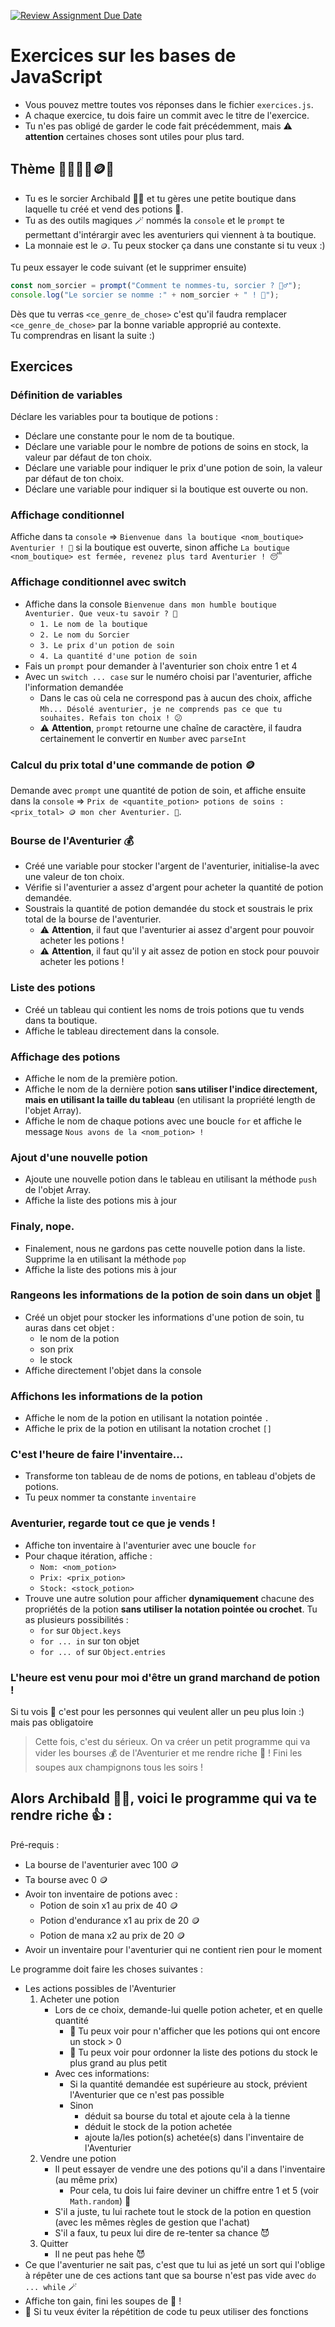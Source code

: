 [![Review Assignment Due Date](https://classroom.github.com/assets/deadline-readme-button-22041afd0340ce965d47ae6ef1cefeee28c7c493a6346c4f15d667ab976d596c.svg)](https://classroom.github.com/a/izeYGuS7)
# Exercices sur les bases de JavaScript

- Vous pouvez mettre toutes vos réponses dans le fichier `exercices.js`.
- A chaque exercice, tu dois faire un commit avec le titre de l'exercice.
- Tu n'es pas obligé de garder le code fait précédemment, mais ⚠️ **attention** certaines choses sont utiles pour plus tard.

## Thème 🔮🧙‍♂️🧪🪙🍄

- Tu es le sorcier Archibald 🧙‍♂️ et tu gères une petite boutique dans laquelle tu créé et vend des potions 🧪.
- Tu as des outils magiques 🪄 nommés la `console` et le `prompt` te permettant d'intérargir avec les aventuriers qui viennent à ta boutique.
- La monnaie est le `🪙`. Tu peux stocker ça dans une constante si tu veux :)

Tu peux essayer le code suivant (et le supprimer ensuite)

```js
const nom_sorcier = prompt("Comment te nommes-tu, sorcier ? 🧙‍♂️");
console.log("Le sorcier se nomme :" + nom_sorcier + " ! 🎉");
```

Dès que tu verras `<ce_genre_de_chose>` c'est qu'il faudra remplacer `<ce_genre_de_chose>` par la bonne variable approprié au contexte.\
Tu comprendras en lisant la suite :)

## Exercices

### Définition de variables

Déclare les variables pour ta boutique de potions :

- Déclare une constante pour le nom de ta boutique.
- Déclare une variable pour le nombre de potions de soins en stock, la valeur par défaut de ton choix.
- Déclare une variable pour indiquer le prix d'une potion de soin, la valeur par défaut de ton choix.
- Déclare une variable pour indiquer si la boutique est ouverte ou non.

### Affichage conditionnel

Affiche dans ta `console` => `Bienvenue dans la boutique <nom_boutique> Aventurier ! 🎉` si la boutique est ouverte, sinon affiche `La boutique <nom_boutique> est fermée, revenez plus tard Aventurier ! 😴`

### Affichage conditionnel avec switch

- Affiche dans la console `Bienvenue dans mon humble boutique Aventurier. Que veux-tu savoir ? 🤔`
  - `1. Le nom de la boutique`
  - `2. Le nom du Sorcier`
  - `3. Le prix d'un potion de soin`
  - `4. La quantité d'une potion de soin`
- Fais un `prompt` pour demander à l'aventurier son choix entre 1 et 4
- Avec un `switch ... case` sur le numéro choisi par l'aventurier, affiche l'information demandée
  - Dans le cas où cela ne correspond pas à aucun des choix, affiche `Mh... Désolé aventurier, je ne comprends pas ce que tu souhaites. Refais ton choix ! 😕`
  - ⚠️ **Attention**, `prompt` retourne une chaîne de caractère, il faudra certainement le convertir en `Number` avec `parseInt`

### Calcul du prix total d'une commande de potion 🪙

Demande avec `prompt` une quantité de potion de soin, et affiche ensuite dans la `console` => `Prix de <quantite_potion> potions de soins : <prix_total> 🪙 mon cher Aventurier. 💸`.

### Bourse de l'Aventurier 💰

- Créé une variable pour stocker l'argent de l'aventurier, initialise-la avec une valeur de ton choix.
- Vérifie si l'aventurier a assez d'argent pour acheter la quantité de potion demandée.
- Soustrais la quantité de potion demandée du stock et soustrais le prix total de la bourse de l'aventurier.
  - ⚠️ **Attention**, il faut que l'aventurier ai assez d'argent pour pouvoir acheter les potions !
  - ⚠️ **Attention**, il faut qu'il y ait assez de potion en stock pour pouvoir acheter les potions !

### Liste des potions

- Créé un tableau qui contient les noms de trois potions que tu vends dans ta boutique.
- Affiche le tableau directement dans la console.

### Affichage des potions

- Affiche le nom de la première potion.
- Affiche le nom de la dernière potion **sans utiliser l'indice directement, mais en utilisant la taille du tableau** (en utilisant la propriété length de l'objet Array).
- Affiche le nom de chaque potions avec une boucle `for` et affiche le message `Nous avons de la <nom_potion> !`

### Ajout d'une nouvelle potion

- Ajoute une nouvelle potion dans le tableau en utilisant la méthode `push` de l'objet Array.
- Affiche la liste des potions mis à jour

### Finaly, nope.

- Finalement, nous ne gardons pas cette nouvelle potion dans la liste. Supprime la en utilisant la méthode `pop`
- Affiche la liste des potions mis à jour

### Rangeons les informations de la potion de soin dans un objet 🧹

- Créé un objet pour stocker les informations d'une potion de soin, tu auras dans cet objet :
  - le nom de la potion
  - son prix
  - le stock
- Affiche directement l'objet dans la console

### Affichons les informations de la potion

- Affiche le nom de la potion en utilisant la notation pointée `.`
- Affiche le prix de la potion en utilisant la notation crochet `[]`

### C'est l'heure de faire l'inventaire...

- Transforme ton tableau de de noms de potions, en tableau d'objets de potions.
- Tu peux nommer ta constante `inventaire`

### Aventurier, regarde tout ce que je vends !

- Affiche ton inventaire à l'aventurier avec une boucle `for`
- Pour chaque itération, affiche :
  - `Nom: <nom_potion>`
  - `Prix: <prix_potion>`
  - `Stock: <stock_potion>`
- Trouve une autre solution pour afficher **dynamiquement** chacune des propriétés de la potion **sans utiliser la notation pointée ou crochet**. Tu as plusieurs possibilités :
  - `for` sur `Object.keys`
  - `for ... in` sur ton objet
  - `for ... of` sur `Object.entries`

### L'heure est venu pour moi d'être un grand marchand de potion !

Si tu vois 🚀 c'est pour les personnes qui veulent aller un peu plus loin :) mais pas obligatoire

> Cette fois, c'est du sérieux. On va créer un petit programme qui va vider les bourses 💰 de l'Aventurier et me rendre riche 🤑 ! Fini les soupes aux champignons tous les soirs !

## Alors Archibald 🧙‍♂️, voici le programme qui va te rendre riche 👍 :

Pré-requis :

- La bourse de l'aventurier avec 100 🪙
- Ta bourse avec 0 🪙
- Avoir ton inventaire de potions avec :
  - Potion de soin x1 au prix de 40 🪙
  - Potion d'endurance x1 au prix de 20 🪙
  - Potion de mana x2 au prix de 20 🪙
- Avoir un inventaire pour l'aventurier qui ne contient rien pour le moment

Le programme doit faire les choses suivantes :

- Les actions possibles de l'Aventurier
  1. Acheter une potion
     - Lors de ce choix, demande-lui quelle potion acheter, et en quelle quantité
       - 🚀 Tu peux voir pour n'afficher que les potions qui ont encore un stock > 0
       - 🚀 Tu peux voir pour ordonner la liste des potions du stock le plus grand au plus petit
     - Avec ces informations:
       - Si la quantité demandée est supérieure au stock, prévient l'Aventurier que ce n'est pas possible
       - Sinon
         - déduit sa bourse du total et ajoute cela à la tienne
         - déduit le stock de la potion achetée
         - ajoute la/les potion(s) achetée(s) dans l'inventaire de l'Aventurier
  2. Vendre une potion
     - Il peut essayer de vendre une des potions qu'il a dans l'inventaire (au même prix)
       - Pour cela, tu dois lui faire deviner un chiffre entre 1 et 5 (voir `Math.random`) 🎲
     - S'il a juste, tu lui rachete tout le stock de la potion en question (avec les mêmes règles de gestion que l'achat)
     - S'il a faux, tu peux lui dire de re-tenter sa chance 😈
  3. Quitter
     - Il ne peut pas hehe 😈
- Ce que l'aventurier ne sait pas, c'est que tu lui as jeté un sort qui l'oblige à répêter une de ces actions tant que sa bourse n'est pas vide avec `do ... while` 🪄
- Affiche ton gain, fini les soupes de 🍄 !
- 🚀 Si tu veux éviter la répétition de code tu peux utiliser des fonctions
